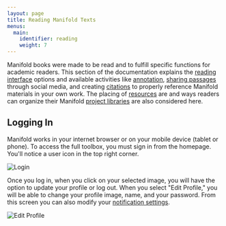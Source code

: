 ```yaml
---
layout: page
title: Reading Manifold Texts
menus:
  main:
    identifier: reading
    weight: 7
---
```


Manifold books were made to be read and to fulfill specific functions for academic readers. This section of the documentation explains the [reading interface](interface.html) options and available activities like [annotation](annotating.html), [sharing passages](sharing.html) through social media, and creating [citations](sharing.html#cite) to properly reference Manifold materials in your own work. The placing of [resources](placing.html) are and ways readers can organize their Manifold [project libraries](library.html) are also considered here.

<a name="login"></a>
## Logging In

Manifold works in your internet browser or on your mobile device (tablet or phone). To access the full toolbox, you must sign in from the homepage. You'll notice a user icon in the top right corner.

![Login](/docs/assets/reading/login.png)

Once you log in, when you click on your selected image, you will have the option to update your profile or log out. When you select "Edit Profile," you will be able to change your profile image, name, and your password. From this screen you can also modify your [notification settings](notifications.html).

![Edit Profile](/docs/assets/reading/profile.png)
